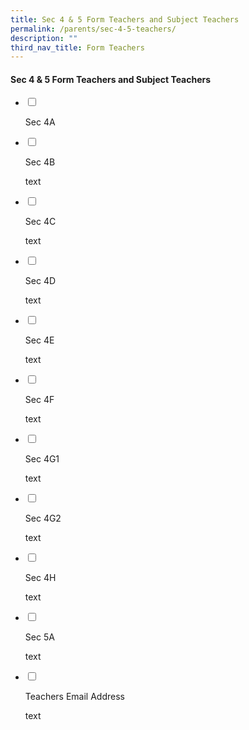 ```yaml
---
title: Sec 4 & 5 Form Teachers and Subject Teachers
permalink: /parents/sec-4-5-teachers/
description: ""
third_nav_title: Form Teachers
---
```

#### Sec 4 & 5 Form Teachers and Subject Teachers

<ul class="jekyllcodex_accordion">
<li>

<input id="accordion1" type="checkbox">

<label for="accordion1">Sec 4A</label>

<div>

<p> 

</p>
</div>

</li>
<li>

<input id="accordion2" type="checkbox">

<label for="accordion2">Sec 4B</label>
<div>

<p>text</p>

</div>

</li>
	
<li>
	
<input id="accordion3" type="checkbox">

<label for="accordion3">Sec 4C </label>
<div>

<p>text</p>

</div>

</li>
	
<li>

<input id="accordion4" type="checkbox">

<label for="accordion4">Sec 4D </label>
<div>

<p>text</p>

</div>

</li>
	
<li>

<input id="accordion5" type="checkbox">

<label for="accordion5">Sec 4E</label>
<div>

<p>text</p>

</div>

</li>
	
<li>

<input id="accordion6" type="checkbox">

<label for="accordion6">Sec 4F </label>
<div>

<p>text</p>

</div>

</li>
	
<li>
	
<input id="accordion7" type="checkbox">

<label for="accordion7">Sec 4G1</label>
<div>

<p>text</p>

</div>

</li>
	
<li>

<input id="accordion8" type="checkbox">

<label for="accordion8">Sec 4G2</label>
<div>

<p>text</p>

</div>

</li>
	
<li>

<input id="accordion9" type="checkbox">

<label for="accordion9">Sec 4H </label>
<div>

<p>text</p>

</div>

</li>
	
<li>
	
<input id="accordion10" type="checkbox">

<label for="accordion10">Sec 5A </label>
<div>

<p>text</p>

</div>

</li>
	
<li>

<input id="accordion11" type="checkbox">

<label for="accordion11">Teachers Email Address</label>

<div>

<p>text	</p>

	
</div>

</li>
	
</ul>